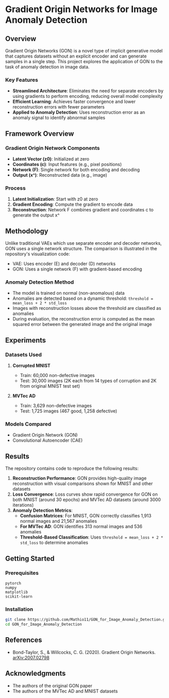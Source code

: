 # Gradient Origin Networks for Image Anomaly Detection

## Overview

Gradient Origin Networks (GON) is a novel type of implicit generative model that captures datasets without an explicit encoder and can generate samples in a single step. This project explores the application of GON to the task of anomaly detection in image data.

### Key Features

- **Streamlined Architecture**: Eliminates the need for separate encoders by using gradients to perform encoding, reducing overall model complexity
- **Efficient Learning**: Achieves faster convergence and lower reconstruction errors with fewer parameters
- **Applied to Anomaly Detection**: Uses reconstruction error as an anomaly signal to identify abnormal samples

## Framework Overview

### Gradient Origin Network Components

- **Latent Vector (z0)**: Initialized at zero
- **Coordinates (c)**: Input features (e.g., pixel positions)
- **Network (F)**: Single network for both encoding and decoding
- **Output (x^)**: Reconstructed data (e.g., image)

### Process

1. **Latent Initialization**: Start with z0 at zero
2. **Gradient Encoding**: Compute the gradient to encode data
3. **Reconstruction**: Network F combines gradient and coordinates c to generate the output x^

## Methodology

Unlike traditional VAEs which use separate encoder and decoder networks, GON uses a single network structure. The comparison is illustrated in the repository's visualization code:
- VAE: Uses encoder (E) and decoder (D) networks
- GON: Uses a single network (F) with gradient-based encoding

### Anomaly Detection Method

- The model is trained on normal (non-anomalous) data
- Anomalies are detected based on a dynamic threshold: `threshold = mean_loss + 2 * std_loss`
- Images with reconstruction losses above the threshold are classified as anomalies
- During evaluation, the reconstruction error is computed as the mean squared error between the generated image and the original image

## Experiments

### Datasets Used

1. **Corrupted MNIST**
   - Train: 60,000 non-defective images
   - Test: 30,000 images (2K each from 14 types of corruption and 2K from original MNIST test set)

2. **MVTec AD**
   - Train: 3,629 non-defective images
   - Test: 1,725 images (467 good, 1,258 defective)

### Models Compared

- Gradient Origin Network (GON)
- Convolutional Autoencoder (CAE)

## Results

The repository contains code to reproduce the following results:

1. **Reconstruction Performance**: GON provides high-quality image reconstruction with visual comparisons shown for MNIST and other datasets
2. **Loss Convergence**: Loss curves show rapid convergence for GON on both MNIST (around 30 epochs) and MVTec AD datasets (around 3000 iterations)
3. **Anomaly Detection Metrics**: 
   - **Confusion Matrices**: For MNIST, GON correctly classifies 1,913 normal images and 21,567 anomalies
   - **For MVTec AD**: GON identifies 313 normal images and 536 anomalies
   - **Threshold-Based Classification**: Uses `threshold = mean_loss + 2 * std_loss` to determine anomalies



## Getting Started

### Prerequisites

```
pytorch
numpy
matplotlib
scikit-learn
```

### Installation

```bash
git clone https://github.com/Mathio11/GON_for_Image_Anomaly_Detection.git
cd GON_for_Image_Anomaly_Detection
```



## References

- Bond-Taylor, S., & Willcocks, C. G. (2020). Gradient Origin Networks. [arXiv:2007.02798](https://arxiv.org/abs/2007.02798)


## Acknowledgments

- The authors of the original GON paper
- The authors of the MVTec AD and MNIST datasets
